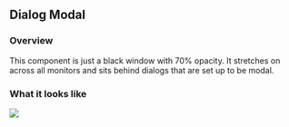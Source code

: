 ## Dialog Modal

### Overview
This component is just a black window with 70% opacity. It stretches on across all monitors and sits behind dialogs that are set up to be modal.

### What it looks like
![](./Dialog.png)

